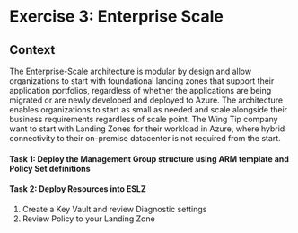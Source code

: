 # Exercise 3: Enterprise Scale

## Context

The Enterprise-Scale architecture is modular by design and allow organizations to start with foundational landing zones that support their application portfolios, regardless of whether the applications are being migrated or are newly developed and deployed to Azure. The architecture enables organizations to start as small as needed and scale alongside their business requirements regardless of scale point.
The Wing Tip company want to start with Landing Zones for their workload in Azure, where hybrid connectivity to their on-premise datacenter is not required from the start. 

#### Task 1: Deploy the Management Group structure using ARM template and Policy Set definitions

#### Task 2: Deploy Resources into ESLZ

1.	Create a Key Vault and review Diagnostic settings
2. 	Review Policy to your Landing Zone
